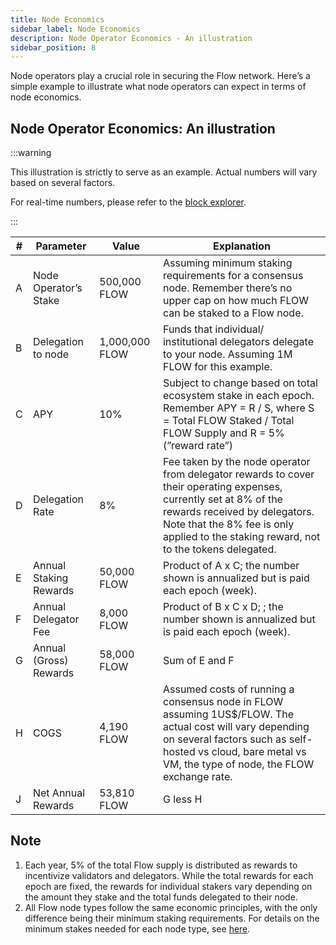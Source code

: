 ```yaml
---
title: Node Economics
sidebar_label: Node Economics
description: Node Operator Economics - An illustration
sidebar_position: 8
---
```


Node operators play a crucial role in securing the Flow network. Here’s a simple example to illustrate what node operators can expect in terms of node economics.

## Node Operator Economics: An illustration


:::warning

This illustration is strictly to serve as an example. Actual numbers will vary based on several factors.

For real-time numbers, please refer to the [block explorer](https://www.flowscan.io/tokenomics).

:::


| # | Parameter  | Value | Explanation  |
| -------- | ------------- | ------------- | ------------- |
| A| Node Operator’s Stake  | 500,000 FLOW  | Assuming minimum staking requirements for a consensus node. Remember there’s no upper cap on how much FLOW can be staked to a Flow node.  |
| B| Delegation to node | 1,000,000 FLOW  | Funds that individual/ institutional delegators delegate to your node. Assuming 1M FLOW for this example.  |
| C | APY | 10%  | Subject to change based on total ecosystem stake in each epoch. Remember APY = R / S, where S = Total FLOW Staked / Total FLOW Supply and R = 5% (”reward rate”) |
| D | Delegation Rate | 8%  | Fee taken by the node operator from delegator rewards to cover their operating expenses, currently set at 8% of the rewards received by delegators. Note that the 8% fee is only applied to the staking reward, not to the tokens delegated. |
| E | Annual Staking Rewards | 50,000 FLOW  | Product of A x C; the number shown is annualized but is paid each epoch (week). |
| F | Annual Delegator Fee | 8,000 FLOW  | Product of B x C x D; ; the number shown is annualized but is paid each epoch (week). |
| G | Annual (Gross) Rewards | 58,000 FLOW  | Sum of E and F |
| H | COGS | 4,190 FLOW  | Assumed costs of running a consensus node in FLOW assuming 1US$/FLOW. The actual cost will vary depending on several factors such as self-hosted vs cloud, bare metal vs VM, the type of node, the FLOW exchange rate. |
| J | Net Annual Rewards | 53,810 FLOW  | G less H |

## Note

1. Each year, 5% of the total Flow supply is distributed as rewards to incentivize validators and delegators. While the total rewards for each epoch are fixed, the rewards for individual stakers vary depending on the amount they stake and the total funds delegated to their node.
2. All Flow node types follow the same economic principles, with the only difference being their minimum staking requirements. For details on the minimum stakes needed for each node type, see [here](https://flow.com/flow-tokenomics/technical-overview).

